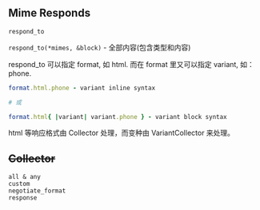 ## Mime Responds

```
respond_to
```

`respond_to(*mimes, &block)` - 全部内容(包含类型和内容)

respond_to 可以指定 format, 如 html. 而在 format 里又可以指定 variant, 如：phone.

```ruby
format.html.phone - variant inline syntax

# 或

format.html{ |variant| variant.phone } - variant block syntax
```

html 等响应格式由 Collector 处理，而变种由 VariantCollector 来处理。

## ~~Collector~~

```
all & any
custom
negotiate_format
response
```
